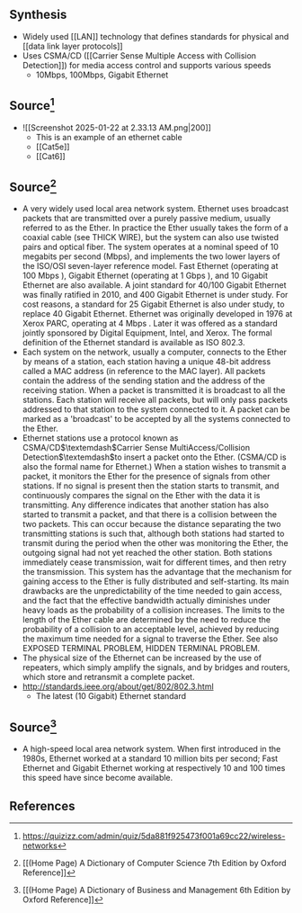 ## Synthesis
- Widely used [[LAN]] technology that defines standards for physical and [[data link layer protocols]]
- Uses CSMA/CD ([[Carrier Sense Multiple Access with Collision Detection]]) for media access control and supports various speeds
	- 10Mbps, 100Mbps, Gigabit Ethernet
## Source[^1]
- ![[Screenshot 2025-01-22 at 2.33.13 AM.png|200]]
	- This is an example of an ethernet cable
	- [[Cat5e]]
	- [[Cat6]]

## Source[^2]
- A very widely used local area network system. Ethernet uses broadcast packets that are transmitted over a purely passive medium, usually referred to as the Ether. In practice the Ether usually takes the form of a coaxial cable (see THICK WIRE), but the system can also use twisted pairs and optical fiber. The system operates at a nominal speed of 10 megabits per second (Mbps), and implements the two lower layers of the ISO/OSI seven-layer reference model. Fast Ethernet (operating at 100 Mbps ), Gigabit Ethernet (operating at 1 Gbps ), and 10 Gigabit Ethernet are also available. A joint standard for 40/100 Gigabit Ethernet was finally ratified in 2010, and 400 Gigabit Ethernet is under study. For cost reasons, a standard for 25 Gigabit Ethernet is also under study, to replace 40 Gigabit Ethernet. Ethernet was originally developed in 1976 at Xerox PARC, operating at 4 Mbps . Later it was offered as a standard jointly sponsored by Digital Equipment, Intel, and Xerox. The formal definition of the Ethernet standard is available as ISO 802.3.
- Each system on the network, usually a computer, connects to the Ether by means of a station, each station having a unique 48-bit address called a MAC address (in reference to the MAC layer). All packets contain the address of the sending station and the address of the receiving station. When a packet is transmitted it is broadcast to all the stations. Each station will receive all packets, but will only pass packets addressed to that station to the system connected to it. A packet can be marked as a 'broadcast' to be accepted by all the systems connected to the Ether.
- Ethernet stations use a protocol known as CSMA/CD$\textemdash$Carrier Sense MultiAccess/Collision Detection$\textemdash$to insert a packet onto the Ether. (CSMA/CD is also the formal name for Ethernet.) When a station wishes to transmit a packet, it monitors the Ether for the presence of signals from other stations. If no signal is present then the station starts to transmit, and continuously compares the signal on the Ether with the data it is transmitting. Any difference indicates that another station has also started to transmit a packet, and that there is a collision between the two packets. This can occur because the distance separating the two transmitting stations is such that, although both stations had started to transmit during the period when the other was monitoring the Ether, the outgoing signal had not yet reached the other station. Both stations immediately cease transmission, wait for different times, and then retry the transmission. This system has the advantage that the mechanism for gaining access to the Ether is fully distributed and self-starting. Its main drawbacks are the unpredictability of the time needed to gain access, and the fact that the effective bandwidth actually diminishes under heavy loads as the probability of a collision increases. The limits to the length of the Ether cable are determined by the need to reduce the probability of a collision to an acceptable level, achieved by reducing the maximum time needed for a signal to traverse the Ether. See also EXPOSED TERMINAL PROBLEM, HIDDEN TERMINAL PROBLEM.
- The physical size of the Ethernet can be increased by the use of repeaters, which simply amplify the signals, and by bridges and routers, which store and retransmit a complete packet.
- http://standards.ieee.org/about/get/802/802.3.html
	- The latest (10 Gigabit) Ethernet standard
## Source[^3]
- A high-speed local area network system. When first introduced in the 1980s, Ethernet worked at a standard 10 million bits per second; Fast Ethernet and Gigabit Ethernet working at respectively 10 and 100 times this speed have since become available.
## References

[^1]: https://quizizz.com/admin/quiz/5da881f925473f001a69cc22/wireless-networks
[^2]: [[(Home Page) A Dictionary of Computer Science 7th Edition by Oxford Reference]]
[^3]: [[(Home Page) A Dictionary of Business and Management 6th Edition by Oxford Reference]]

